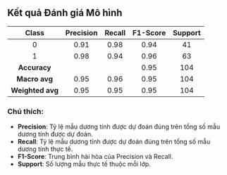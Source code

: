 
## Kết quả Đánh giá Mô hình

|       Class       | Precision | Recall | F1-Score | Support |
|:-----------------:|:---------:|:------:|:--------:|:-------:|
|         0         | 0.91      | 0.98   | 0.94     | 41      |
|         1         | 0.98      | 0.94   | 0.96     | 63      |
|   **Accuracy**    |           |        | 0.95     | 104     |
|   **Macro avg**   | 0.95      | 0.96   | 0.95     | 104     |
| **Weighted avg**  | 0.95      | 0.95   | 0.95     | 104     |

### Chú thích:
- **Precision**: Tỷ lệ mẫu dương tính được dự đoán đúng trên tổng số mẫu dương tính được dự đoán.
- **Recall**: Tỷ lệ mẫu dương tính được dự đoán đúng trên tổng số mẫu dương tính thực tế.
- **F1-Score**: Trung bình hài hòa của Precision và Recall.
- **Support**: Số lượng mẫu thực tế thuộc mỗi lớp.